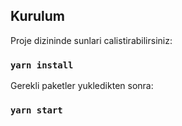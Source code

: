 ## Kurulum

Proje dizininde sunlari calistirabilirsiniz:

### `yarn install`

Gerekli paketler yukledikten sonra:

### `yarn start`